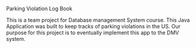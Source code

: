 Parking Violation Log Book

This is a team project for Database management System course. This Java Application was built to keep tracks of parking violations in the US. Our purpose for this project is to eventually implement this app to the DMV system. 
